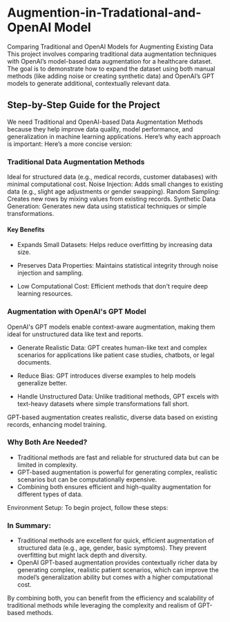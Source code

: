 # Augmention-in-Tradational-and-OpenAI Model
Comparing Traditional and OpenAI Models for Augmenting Existing Data
This project involves comparing traditional data augmentation techniques with OpenAI’s model-based data augmentation for a healthcare dataset. The goal is to demonstrate how to expand the dataset using both manual methods (like adding noise or creating synthetic data) and OpenAI’s GPT models to generate additional, contextually relevant data.
## Step-by-Step Guide for the Project
We need Traditional and OpenAI-based Data Augmentation Methods because they help improve data quality, model performance, and generalization in machine learning applications. 
Here’s why each approach is important:
Here’s a more concise version:
### Traditional Data Augmentation Methods
Ideal for structured data (e.g., medical records, customer databases) with minimal computational cost.
    Noise Injection: Adds small changes to existing data (e.g., slight age adjustments or gender swapping).
    Random Sampling: Creates new rows by mixing values from existing records.
    Synthetic Data Generation: Generates new data using statistical techniques or simple transformations.

#### Key Benefits

- Expands Small Datasets: Helps reduce overfitting by increasing data size.

- Preserves Data Properties: Maintains statistical integrity through noise injection and sampling.

- Low Computational Cost: Efficient methods that don't require deep learning resources.


### Augmentation with OpenAI's GPT Model

OpenAI's GPT models enable context-aware augmentation, making them ideal for unstructured data like text and reports.

- Generate Realistic Data: GPT creates human-like text and complex scenarios for applications like patient case studies, chatbots, or legal documents. 

- Reduce Bias: GPT introduces diverse examples to help models generalize better.     

- Handle Unstructured Data: Unlike traditional methods, GPT excels with text-heavy datasets where simple transformations fall short.

GPT-based augmentation creates realistic, diverse data based on existing records, enhancing model training.


### Why Both Are Needed?

- Traditional methods are fast and reliable for structured data but can be limited in complexity.
- GPT-based augmentation is powerful for generating complex, realistic scenarios but can be computationally expensive.
- Combining both ensures efficient and high-quality augmentation for different types of data.


Environment Setup: To begin project, follow these steps:





### In Summary:

- Traditional methods are excellent for quick, efficient augmentation of structured data (e.g., age, gender, basic symptoms). They prevent overfitting but might lack depth and diversity.
- OpenAI GPT-based augmentation provides contextually richer data by generating complex, realistic patient scenarios, which can improve the model’s generalization ability but comes with a higher computational cost.

By combining both, you can benefit from the efficiency and scalability of traditional methods while leveraging the complexity and realism of GPT-based methods.





